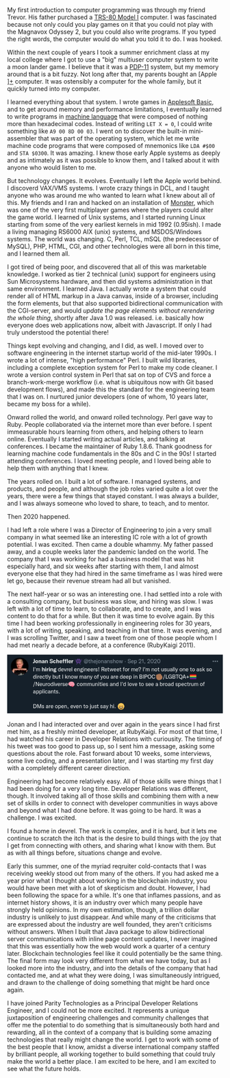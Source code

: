 My first introduction to computer programming was through my friend Trevor. His father purchased a [TRS-80 Model I](https://en.wikipedia.org/wiki/TRS-80) computer. I was fascinated because not only could you play games on it that you could not play with the Magnavox Odyssey 2, but you could also write programs. If you typed the right words, the computer would do what you told it to do. I was hooked.

Within the next couple of years I took a summer enrichment class at my local college where I got to use a "big" multiuser computer system to write a moon lander game. I believe that it was a [PDP-11](https://en.wikipedia.org/wiki/PDP-11) system, but my memory around that is a bit fuzzy. Not long after that, my parents bought an [Apple ][+](https://en.wikipedia.org/wiki/Apple_II_Plus) computer. It was ostensibly a computer for the whole family, but it quickly turned into my computer.

I learned everything about that system. I wrote games in [Applesoft Basic](https://mirrors.apple2.org.za/Apple%20II%20Documentation%20Project/Software/Languages/Applesoft%20BASIC/Manuals/Applesoft%20II%20BASIC%20Programming%20Reference%20Manual.pdf), and to get around memory and performance limitations, I eventually learned to write programs in [machine language](https://vintageapple.org/apple_ii/pdf/Apple_Machine_Language_1981_(raw-bw).pdf) that were composed of nothing more than hexadecimal codes. Instead of writing `LET X = 0`, I could write something like `A9 00 8D 00 03`. I went on to discover the built-in mini-assembler that was part of the operating system, which let me write machine code programs that were composed of mnemonics like `LDA #$00` and `STA $0300`. It was amazing. I knew those early Apple systems as deeply and as intimately as it was possible to know them, and I talked about it with anyone who would listen to me.

But technology changes. It evolves. Eventually I left the Apple world behind. I discoverd VAX/VMS systems. I wrote crazy things in DCL, and I taught anyone who was around me who wanted to learn what I knew about all of this. My friends and I ran and hacked on an installation of [Monster](http://www.skrenta.com/monster/), which was one of the very first multiplayer games where the players could alter the game world. I learned of Unix systems, and I started running Linux starting from some of the very earliest kernels in mid 1992 (0.95ish). I made a living managing RS6000 AIX (unix) systems, and MSDOS/Windows systems. The world was changing. C, Perl, TCL, mSQL (the predecessor of MySQL), PHP, HTML, CGI, and other technologies were all born in this time, and I learned them all.

I got tired of being poor, and discovered that all of this was marketable knowledge. I worked as tier 2 technical (unix) support for engineers using Sun Microsystems hardware, and then did systems administration in that same environment. I learned Java. I actually wrote a system that could render all of HTML markup in a Java canvas, inside of a browser, including the form elements, but that also supported bidirectional communication with the CGI-server, and would _update the page elements without rerendering the whole thing_, shortly after Java 1.0 was released. i.e. basically how everyone does web applications now, albeit with Javascript. If only I had truly understood the potential there!

Things kept evolving and changing, and I did, as well. I moved over to software engineering in the internet startup world of the mid-later 1990s. I wrote a lot of intense, "high performance" Perl. I built wild libraries, including a complete exception system for Perl to make my code cleaner. I wrote a version control system in Perl that sat on top of CVS and force a branch-work-merge workflow (i.e. what is ubiquitous now with Git based development flows), and made this the standard for the engineering team that I was on. I nurtured junior developers (one of whom, 10 years later, became my boss for a while).

Onward rolled the world, and onward rolled technology. Perl gave way to Ruby. People collaborated via the internet more than ever before. I spent immeasurable hours learning from others, and helping others to learn online. Eventually I started writing actual articles, and talking at conferences. I became the maintainer of Ruby 1.8.6. Thank goodness for learning machine code fundamentals in the 80s and C in the 90s! I started attending conferences. I loved meeting people, and I loved being able to help them with anything that I knew.

The years rolled on. I built a lot of software. I managed systems, and products, and people, and although the job roles varied quite a lot over the years, there were a few things that stayed constant. I was always a builder, and I was always someone who loved to share, to teach, and to mentor.

Then 2020 happened.

I had left a role where I was a Director of Engineering to join a very small company in what seemed like an interesting IC role with a lot of growth potential. I was excited. Then came a double whammy. My father passed away, and a couple weeks later the pandemic landed on the world. The company that I was working for had a business model that was hit especially hard, and six weeks after starting with them, I and almost everyone else that they had hired in the same timeframe as I was hired were let go, because their revenue stream had all but vanished.

The next half-year or so was an interesting one. I had settled into a role with a consulting company, but business was slow, and hiring was slow. I was left with a lot of time to learn, to collaborate, and to create, and I was content to do that for a while. But then it was time to evolve again. By this time I had been working professionally in engineering roles for 30 years, with a lot of writing, speaking, and teaching in that time. It was evening, and I was scrolling Twitter, and I saw a tweet from one of those people whom I had met nearly a decade before, at a conference (RubyKaigi 2011).

![devrel-hiring](jonan-tweet.png)

Jonan and I had interacted over and over again in the years since I had first met him, as a freshly minted developer, at RubyKaigi. For most of that time, I had watched his career in Developer Relations with curiousity. The timing of his tweet was too good to pass up, so I sent him a message, asking some questions about the role. Fast forward about 10 weeks, some interviews, some live coding, and a presentation later, and I was starting my first day with a completely different career direction.

Engineering had become relatively easy. All of those skills were things that I had been doing for a very long time. Developer Relations was different, though. It involved taking all of those skills and combining them with a new set of skills in order to connect with developer communities in ways above and beyond what I had done before. It was going to be hard. It was a challenge. I was excited.

I found a home in devrel. The work is complex, and it is hard, but it lets me continue to scratch the itch that is the desire to build things with the joy that I get from connecting with others, and sharing what I know with them. But as with all things before, situations change and evolve.

Early this summer, one of the myriad reqruiter cold-contacts that I was receiving weekly stood out from many of the others. If you had asked me a year prior what I thought about working in the blockchain industry, you would have been met with a lot of skepticism and doubt. However, I had been following the space for a while. It's one that inflames passions, and as internet history shows, it is an industry over which many people have strongly held opinions. In my own estimation, though, a trillion dollar industry is unlikely to just disappear. And while many of the criticisms that are expressed about the industry are well founded, they aren't criticisms without answers. When I built that Java package to allow bidirectional server communications with inline page content updates, I never imagined that this was essentially how the web would work a quarter of a century later. Blockchain technologies feel like it could potentially be the same thing. The final form may look very different from what we have today, but as I looked more into the industry, and into the details of the company that had contacted me, and at what they were doing, I was simultaneously intrigued, and drawn to the challenge of doing something that might be hard once again.

I have joined Parity Technologies as a Principal Developer Relations Engineer, and I could not be more excited. It represents a unique juxtaposition of engineering challenges and community challenges that offer me the potential to do something that is simultaneously both hard and rewarding, all in the context of a company that is building some amazing technologies that really might change the world. I get to work with some of the best people that I know, amidst a diverse international company staffed by brilliant people, all working together to build something that could truly make the world a better place. I am excited to be here, and I am excited to see what the future holds.